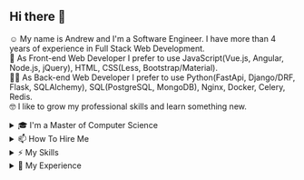 ## Hi there 👋
☺️ My name is Andrew and I'm a Software Engineer. I have more than 4 years of experience in Full Stack Web Development. <br>
🤩 As Front-end Web Developer I prefer to use JavaScript(Vue.js, Angular, Node.js, jQuery), HTML, CSS(Less, Bootstrap/Material). <br>
🧑‍💻 As Back-end Web Developer I prefer to use Python(FastApi, Django/DRF, Flask, SQLAlchemy), SQL(PostgreSQL, MongoDB), Nginx, Docker, Celery, Redis. <br>
🤓 I like to grow my professional skills and learn something new. <br>
<details><summary>🎓 I'm a Master of Computer Science</summary>

### 2016-2018
__Siberian State Aerospace University__ <br>
_Master of Computer Science (MSCS), Computer science_ <br>
Faculty: Information and Telecommunications <br>
Specialty: Artificial Intelligence <br>

### 2012-2016
__Siberian State Aerospace University__ <br>
_Bachelor of Computer Science (BCompSc), Computer science_ <br>
Faculty: Information and Telecommunications <br>
Specialty: Software Engineering <br>
</details>

<details><summary>📫 How To Hire Me</summary>
   
I'm working on Upwork. [My Account on Upwork](https://www.upwork.com/freelancers/~01e59297900f2b4845/)
</details>

<details><summary>⚡ My Skills</summary>

| | |
|-|-|
|__Operating Systems__ | Linux, Windows |
|__Development languages__| Python, JS/TS, Qt/C++/QML, C, C#, Go |
|__Frameworks__ | FastAPI, Django/DRF, Flask, Angular, Vue.js, Node.js, jQuery |
|__DBMS__ | PostgreSQL, MongoDB, MySQL, SQLite, Redis, RabbitMQ |
|__Others__ | Celery, Docker, Nginx, Git |
</details>


<details><summary>🔬 My Experience</summary>

### July 2020 - to date
__Full-stack Developer | Freelance__ <br>
🔗 [My Account on Upwork](https://www.upwork.com/freelancers/~01e59297900f2b4845/) <br>
⚡ _Skills: Python(Tornado, FastAPI), Vue.js, WebRTC_ <br>
<details><summary>🛠 Description</summary>

- Marked up layouts of an Admin panel pages for managing the video surveillance system.
- Developed an API for a website security analysis system.
</details>


### August 2018 - October 2020
__Full-stack Developer | YLab Development__ <br>
🔗 https://ylab.io/ <br>
⚡ _Skills: Python(Django/DRF, Flask), Go, AngularJS, Vuejs, PostgreSql, Redis, Celery, Docker_ <br>
<details><summary>🛠 Description</summary>

1. [ECN.Broker](https://ecn.broker/en/)
   - Redesigned [Esplanade MS](https://esplanade-ms.com/en/) to [ECN.Broker](https://ecn.broker/en/).
   - Changed the layout of the User Account pages and added new functionality, expanded the site's API.
   - Expanded the functionality of the admin panel, differentiated user rights.
   - Implemented API __MetaTrader 4__. 
   - Implemented notification to __Telegram__ bot about user actions. 
   - Configured DB migrations and DB backups. 
   - Configured __Docker__ containers.
   - Edited __WordPress__ landing pages.
   - Implemented __RBK.money__, __Accentpay__ and __Interkassa__ payment systems.
   - Set up a referral program.
   - Added WYSIWYG __Quill__ editor for news.
   - Implemented API __Claws & Horns__, marked up pages for customer training, displayed data on __google visualization__ charts.
   - Displayed the exchange rate via the API __IndigoSoft__.
   - Developed forex calculators.
   - Implemented __RAMM__ for copy trading.
   - Implemented Email Delivery Service __SendGrid__.
   - Implemented API __Bpilot__  for contract specification.
2. [B2B-export](https://b2b-export.com/en/)
   - Developed a form for selecting product categories with a hierarchy.
   - Fixed the layout of the site and letters.
   - Configured database migrations.
   - Fixed bugs in bulk import of goods and translation of text via __ABBY__ service.
3. [Carreta](https://carreta.ru/)
   - Implemented loading of prices from CSV/XLS files.
4. [TeachLearnLanguages](https://teachlearnlanguages.com/en/)
   - Implemented the definition of the user's country through API __ipstack__.
   - Fixed loading images to __S3Storage__.
   - Implemented import prices.
   - Expanded the functionality of the __Django__ admin panel.
5. __Internal and other projects__
   - Implemented crawling sites for analyzing product prices (__scrapy__ + __selenium__).
   - Developed a system for aggregating CSV/XLS reports, set up validation of files and user data, implemented text field recoding, distribution of reports in __Clickhouse__ + __MSSql__.
   - Developed systems for recognizing applications from images (__TensorFlow__)
</details>

### September 2016 - February 2018
__Software Engineer | Aigeo__ <br>
🔗 http://aigeo.ru/ <br>
⚡ _Skills: Python(Django/SQLAlchemy), AngularJS, OpenLayers 3, PostgreSQL_ <br>
<details><summary>🛠 Description</summary>

- Developed a web application [Aigeo References](http://references.aigeo.ru/) to display regional data.
- Developed a web application [Aigeo References Map](http://references-map.aigeo.ru/) to display regional data on the map.
- Developed a web application [Medical Areas](http://map.med-monitor.ru/)([mirror](http://meduch2.aigeo.ru/)).
- Integrated the [Medical Areas](http://map.med-monitor.ru/) as module of web app [Med-monitor](http://med-monitor.ru/)([mirror](http://med-monitor.aigeo.ru)).
- Developed a service [Normalizer](http://api.aigeo.ru/pages/normalizer) for normalizing the address.
- Setuped and extended [Geonode](https://github.com/capooti/geonode) for [Aigeo servieces](https://git.aigeo.ru/aigeo/geonode). Added loading data from third-party __CSW__ servers with dynamic MGUID, extended API, fixed minor bugs.
</details>

### July 2015 - August 2015
__Junior Web Developer | Alpateks__ <br>
🔗 http://alpateks.ru/ <br>
⚡ _Skills: Python(Django, Grab), PostgreSQL, Bash_ <br>

<details><summary>🛠 Description</summary>

- Developed a form for accepting bids and creating leads in the Bitrix24.
- Сollected data of industrial climbers.
- Fixed mark up.
- Сonfigured database backup.
</details>

</details>

